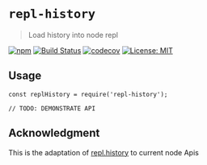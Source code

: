 # `repl-history`

> Load history into node repl

[![npm](https://img.shields.io/npm/v/repl-history.svg)](https://www.npmjs.com/package/repl-history)
[![Build Status](https://travis-ci.org/omni-tools/node-repl-history.svg?branch=master)](https://travis-ci.org/omni-tools/node-repl-history)
[![codecov](https://codecov.io/gh/omni-tools/node-repl-history/branch/master/graph/badge.svg)](https://codecov.io/gh/omni-tools/node-repl-history)
[![License: MIT](https://img.shields.io/badge/License-MIT-blue.svg)](https://opensource.org/licenses/MIT)


## Usage

```
const replHistory = require('repl-history');

// TODO: DEMONSTRATE API
```

## Acknowledgment

This is the adaptation of [repl.history](https://github.com/tmpvar/repl.history) to current node Apis